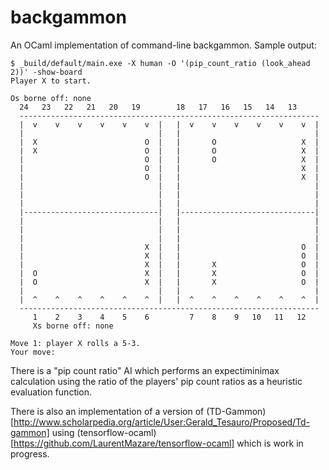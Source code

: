 # backgammon

An OCaml implementation of command-line backgammon. Sample output:

```
$ _build/default/main.exe -X human -O '(pip_count_ratio (look_ahead 2))' -show-board
Player X to start.

Os borne off: none
  24   23   22   21   20   19        18   17   16   15   14   13
  -------------------------------------------------------------------
  |  v    v    v    v    v    v  |   |  v    v    v    v    v    v  |
  |                              |   |                              |
  |  X                        O  |   |       O                   X  |
  |  X                        O  |   |       O                   X  |
  |                           O  |   |       O                   X  |
  |                           O  |   |                           X  |
  |                           O  |   |                           X  |
  |                              |   |                              |
  |                              |   |                              |
  |                              |   |                              |
  |------------------------------|   |------------------------------|
  |                              |   |                              |
  |                              |   |                              |
  |                              |   |                              |
  |                           X  |   |                           O  |
  |                           X  |   |                           O  |
  |                           X  |   |       X                   O  |
  |  O                        X  |   |       X                   O  |
  |  O                        X  |   |       X                   O  |
  |                              |   |                              |
  |  ^    ^    ^    ^    ^    ^  |   |  ^    ^    ^    ^    ^    ^  |
  -------------------------------------------------------------------
     1    2    3    4    5    6         7    8    9   10   11   12
     Xs borne off: none

Move 1: player X rolls a 5-3.
Your move:
```

There is a "pip count ratio" AI which performs an expectiminimax calculation using the ratio of the players' pip count ratios as a heuristic evaluation function.

There is also an implementation of a version of (TD-Gammon)[http://www.scholarpedia.org/article/User:Gerald_Tesauro/Proposed/Td-gammon] using (tensorflow-ocaml)[https://github.com/LaurentMazare/tensorflow-ocaml] which is work in progress.